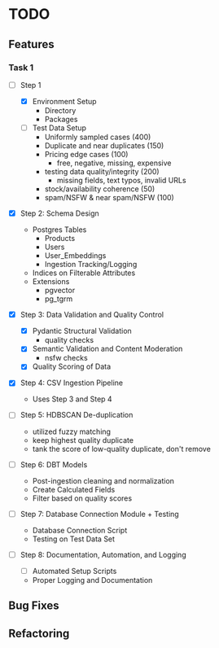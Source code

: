 # TODO

## Features
### Task 1
- [ ] Step 1
  - [x] Environment Setup
    - Directory
    - Packages 
  - [ ] Test Data Setup
    - Uniformly sampled cases (400)
    - Duplicate and near duplicates (150)
    - Pricing edge cases (100)
      - free, negative, missing, expensive
    - testing data quality/integrity (200)
      - missing fields, text typos, invalid URLs
    - stock/availability coherence (50)
    - spam/NSFW & near spam/NSFW (100)

- [x] Step 2: Schema Design
  - Postgres Tables
    - Products
    - Users
    - User_Embeddings
    - Ingestion Tracking/Logging
  - Indices on Filterable Attributes
  - Extensions
    - pgvector
    - pg_tgrm

- [x] Step 3: Data Validation and Quality Control
  - [x] Pydantic Structural Validation
    - quality checks
  - [x] Semantic Validation and Content Moderation
    - nsfw checks
  - [x] Quality Scoring of Data

- [X] Step 4: CSV Ingestion Pipeline
  - Uses Step 3 and Step 4

- [ ] Step 5: HDBSCAN De-duplication
  - utilized fuzzy matching
  - keep highest quality duplicate
  - tank the score of low-quality duplicate, don't remove

- [ ] Step 6: DBT Models
  - Post-ingestion cleaning and normalization
  - Create Calculated Fields
  - Filter based on quality scores

- [ ] Step 7: Database Connection Module + Testing
  - Database Connection Script
  - Testing on Test Data Set

- [ ] Step 8: Documentation, Automation, and Logging
  - [ ] Automated Setup Scripts
  - Proper Logging and Documentation

## Bug Fixes

## Refactoring
